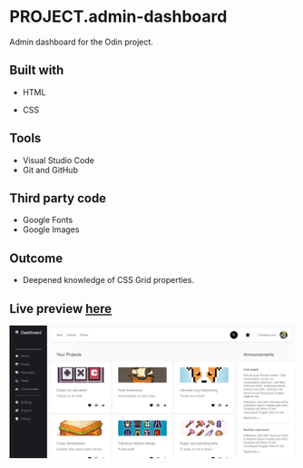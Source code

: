 # PROJECT.admin-dashboard
Admin dashboard for the Odin project.

## Built with
- HTML
* CSS

## Tools
- Visual Studio Code
- Git and GitHub

## Third party code
- Google Fonts
- Google Images

## Outcome
 - Deepened knowledge of CSS Grid properties.

 
## Live preview [here](https://github.com/BoneMuffin/PROJECT.admin-dashboard/index.html)
![](./Media/preview.png)
